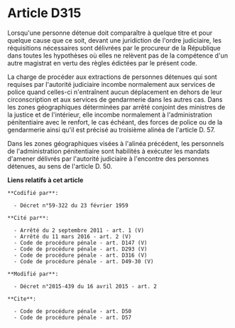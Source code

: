 # Article D315

Lorsqu'une personne détenue doit comparaître à quelque titre et pour quelque cause que ce soit, devant une juridiction de
l'ordre judiciaire, les réquisitions nécessaires sont délivrées par le procureur de la République dans toutes les hypothèses
où elles ne relèvent pas de la compétence d'un autre magistrat en vertu des règles édictées par le présent code. 

La charge de procéder aux extractions de personnes détenues qui sont requises par l'autorité judiciaire incombe normalement
aux services de police quand celles-ci n'entraînent aucun déplacement en dehors de leur circonscription et aux services de
gendarmerie dans les autres cas. Dans les zones géographiques déterminées par arrêté conjoint des ministres de la justice et
de l'intérieur, elle incombe normalement à l'administration pénitentiaire avec le renfort, le cas échéant, des forces de
police ou de la gendarmerie ainsi qu'il est précisé au troisième alinéa de l'article D. 57. 

Dans les zones géographiques visées à l'alinéa précédent, les personnels de l'administration pénitentiaire sont habilités à
exécuter les mandats d'amener délivrés par l'autorité judiciaire à l'encontre des personnes détenues, au sens de l'article D.
50.

**Liens relatifs à cet article**

	**Codifié par**:

	  - Décret n°59-322 du 23 février 1959

	**Cité par**:

	  - Arrêté du 2 septembre 2011 - art. 1 (V)
	  - Arrêté du 11 mars 2016 - art. 2 (V)
	  - Code de procédure pénale - art. D147 (V)
	  - Code de procédure pénale - art. D293 (V)
	  - Code de procédure pénale - art. D316 (V)
	  - Code de procédure pénale - art. D49-30 (V)

	**Modifié par**:

	  - Décret n°2015-439 du 16 avril 2015 - art. 2

	**Cite**:

	  - Code de procédure pénale - art. D50
	  - Code de procédure pénale - art. D57
